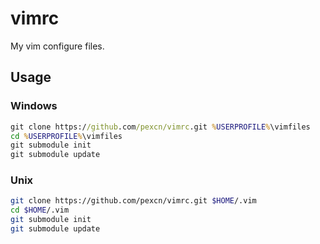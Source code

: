 
# vimrc

My vim configure files.

## Usage

### Windows

```cmd
git clone https://github.com/pexcn/vimrc.git %USERPROFILE%\vimfiles
cd %USERPROFILE%\vimfiles
git submodule init
git submodule update
```

### Unix

```bash
git clone https://github.com/pexcn/vimrc.git $HOME/.vim
cd $HOME/.vim
git submodule init
git submodule update
```

